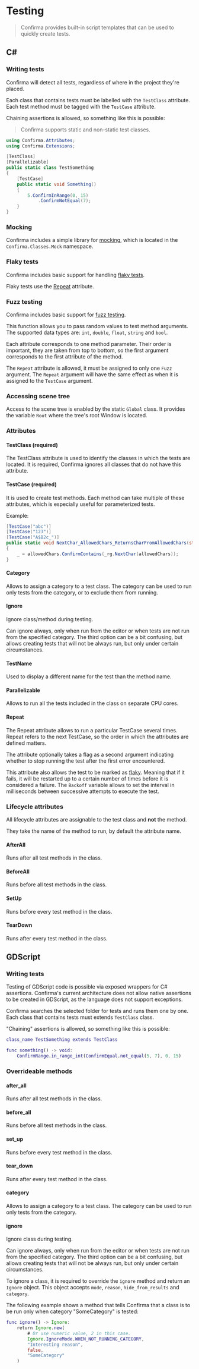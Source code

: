 # Testing

> Confirma provides built-in script templates that can be used
to quickly create tests.

## C#

### Writing tests

Confirma will detect all tests,
regardless of where in the project they're placed.

Each class that contains tests must be labelled with the `TestClass` attribute.
Each test method must be tagged with the `TestCase` attribute.

Chaining assertions is allowed, so something like this is possible:

> Confirma supports static and non-static test classes.

```cs
using Confirma.Attributes;
using Confirma.Extensions;

[TestClass]
[Parallelizable]
public static class TestSomething
{
    [TestCase]
    public static void Something()
    {
        5.ConfirmInRange(0, 15)
            .ConfirmNotEqual(7);
    }
}
```

### Mocking

Confirma includes a simple library for
[mocking](https://stackoverflow.com/questions/2665812/what-is-mocking#2666006),
which is located in the `Confirma.Classes.Mock` namespace.

### Flaky tests

Confirma includes basic support for handling
[flaky tests](https://www.lambdatest.com/learning-hub/flaky-test).

Flaky tests use the [Repeat](#repeat) attribute.

### Fuzz testing

Confirma includes basic support for
[fuzz testing](https://en.wikipedia.org/wiki/Fuzzing).

This function allows you to pass random values to test method arguments.
The supported data types are: `int`, `double`, `float`, `string` and `bool`.

Each attribute corresponds to one method parameter.
Their order is important, they are taken from top to bottom,
so the first argument corresponds to the first attribute of the method.

The `Repeat` attribute is allowed,
it must be assigned to only one `Fuzz` argument.
The `Repeat` argument will have the same effect as when it is assigned to the
`TestCase` argument.

### Accessing scene tree

Access to the scene tree is enabled by the static `Global` class.
It provides the variable `Root` where the tree's root Window is located.

### Attributes

#### TestClass (required)

The TestClass attribute is used to identify the classes
in which the tests are located.
It is required, Confirma ignores all classes that do not have this attribute.

#### TestCase (required)

It is used to create test methods.
Each method can take multiple of these attributes,
which is especially useful for parameterized tests.

Example:

```cs
[TestCase("abc")]
[TestCase("123")]
[TestCase("A$B2c_")]
public static void NextChar_AllowedChars_ReturnsCharFromAllowedChars(string allowedChars)
{
    _ = allowedChars.ConfirmContains(_rg.NextChar(allowedChars));
}
```

#### Category

Allows to assign a category to a test class.
The category can be used to run only tests from the category,
or to exclude them from running.

#### Ignore

Ignore class/method during testing.

Can ignore always, only when run from the editor
or when tests are not run from the specified category.
The third option can be a bit confusing,
but allows creating tests that will not be always run,
but only under certain circumstances.

#### TestName

Used to display a different name for the test than the method name.

#### Parallelizable

Allows to run all the tests included in the class on separate CPU cores.

#### Repeat

The Repeat attribute allows to run a particular TestCase several times.
Repeat refers to the next TestCase,
so the order in which the attributes are defined matters.

The attribute optionally takes a flag as a second argument
indicating whether to stop running the test after the first error encountered.

This attribute also allows the test to be marked as [flaky](#flaky-tests).
Meaning that if it fails, it will be restarted up to a certain number of times
before it is considered a failure.
The `Backoff` variable allows to set the interval in milliseconds between
successive attempts to execute the test.

### Lifecycle attributes

All lifecycle attributes are assignable to the test class
and **not** the method.

They take the name of the method to run, by default the attribute name.

#### AfterAll

Runs after all test methods in the class.

#### BeforeAll

Runs before all test methods in the class.

#### SetUp

Runs before every test method in the class.

#### TearDown

Runs after every test method in the class.

## GDScript

### Writing tests

Testing of GDScript code is possible via exposed wrappers for C# assertions.
Confirma's current architecture does not allow native assertions
to be created in GDScript, as the language does not support exceptions.

Confirma searches the selected folder for tests and runs them one by one.
Each class that contains tests must extends `TestClass` class.

"Chaining" assertions is allowed, so something like this is possible:

```gd
class_name TestSomething extends TestClass

func something() -> void:
	ConfirmRange.in_range_int(ConfirmEqual.not_equal(5, 7), 0, 15)
```

### Overrideable methods

#### after_all

Runs after all test methods in the class.

#### before_all

Runs before all test methods in the class.

#### set_up

Runs before every test method in the class.

#### tear_down

Runs after every test method in the class.

#### category

Allows to assign a category to a test class.
The category can be used to run only tests from the category.

#### ignore

Ignore class during testing.

Can ignore always, only when run from the editor
or when tests are not run from the specified category.
The third option can be a bit confusing,
but allows creating tests that will not be always run,
but only under certain circumstances.

To ignore a class, it is required to override the `ignore` method
and return an `Ignore` object.
This object accepts `mode`, `reason`, `hide_from_results` and `category`.

The following example shows a method that tells Confirma
that a class is to be run only when category "SomeCategory" is tested:

```gd
func ignore() -> Ignore:
	return Ignore.new(
		# Or use numeric value, 2 in this case.
		Ignore.IgnoreMode.WHEN_NOT_RUNNING_CATEGORY,
		"Interesting reason",
		false,
		"SomeCategory"
	)
```
